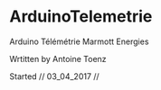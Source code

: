 # ArduinoTelemetrie

Arduino Télémétrie Marmott Energies

Wrtitten by Antoine Toenz


Started //  03_04_2017  //


